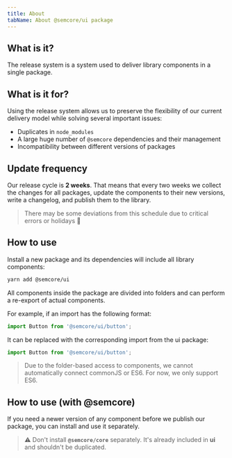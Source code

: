```yaml
---
title: About
tabName: About @semcore/ui package
---
```


## What is it?

The release system is a system used to deliver library components in a single package.

## What is it for?

Using the release system allows us to preserve the flexibility of our current delivery model while solving several important issues:

- Duplicates in `node_modules`
- A large huge number of `@semcore` dependencies and their management
- Incompatibility between different versions of packages

## Update frequency

Our release cycle is **2 weeks**. That means that every two weeks we collect the changes for all packages, update the components to their new versions, write a changelog, and publish them to the library.

> There may be some deviations from this schedule due to critical errors or holidays 🥳

## How to use

Install a new package and its dependencies will include all library components:

```bash
yarn add @semcore/ui
```

All components inside the package are divided into folders and can perform a re-export of actual components.

For example, if an import has the following format:

```js
import Button from '@semcore/ui/button';
```

It can be replaced with the corresponding import from the ui package:

```js
import Button from '@semcore/ui/button';
```

> Due to the folder-based access to components, we cannot automatically connect commonJS or ES6. For now, we only support ES6.

## How to use (with @semcore)

If you need a newer version of any component before we publish our package, you can install and use it separately.

> ⚠️ Don't install **`@semcore/core`** separately. It's already included in **ui** and shouldn't be duplicated.
